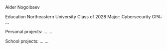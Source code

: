 Aider Nogoibaev

Education
Northeastern University Class of 2028 
Major: Cybersecurity
GPA: ...


Personal projects: 
...
...

School projects: 
...
...